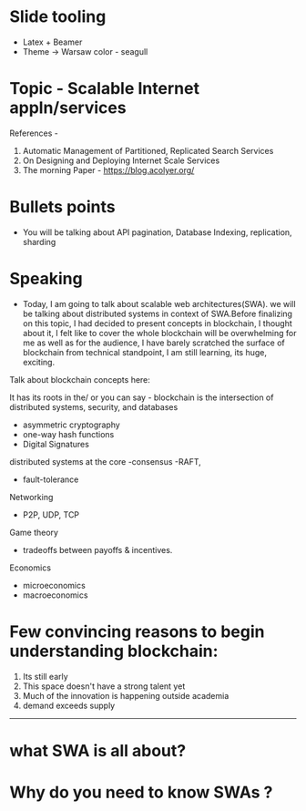 # Slide tooling
- Latex + Beamer
- Theme -> Warsaw color - seagull
# Topic - Scalable Internet appln/services

References -
1. Automatic Management of Partitioned, Replicated Search Services
2. On Designing and Deploying Internet Scale Services
3. The morning Paper - https://blog.acolyer.org/


# Bullets points
- You will be talking about API pagination, Database Indexing, replication, sharding

# Speaking
- Today, I am going to talk about scalable web architectures(SWA). we will be talking about distributed systems in context of SWA.Before finalizing on this topic, I had decided to present concepts in blockchain, I thought about it, I felt like to cover the whole blockchain will be overwhelming for me as well as for the audience, I have barely scratched the surface of blockchain from technical standpoint, I am still learning, its huge, exciting.

Talk about blockchain concepts here:

It has its roots in the/ or you can say - blockchain is the intersection of distributed systems, security, and databases
- asymmetric cryptography
- one-way hash functions
- Digital Signatures

distributed systems at the core
-consensus -RAFT,
- fault-tolerance

Networking
- P2P, UDP, TCP

Game theory
- tradeoffs between payoffs & incentives.

Economics
- microeconomics
- macroeconomics

# Few convincing reasons to begin understanding blockchain:

1. Its still early
2. This space doesn't have a strong talent yet
3. Much of the innovation is happening outside academia
4. demand exceeds supply

----------------------------------------------------------------------------------------
# what SWA is all about? 

# Why do you need to know SWAs ?

# 
